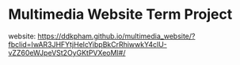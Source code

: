 # Multimedia Website Term Project

website: https://ddkpham.github.io/multimedia_website/?fbclid=IwAR3JHFYtjHelcYibpBkCrRhiwwkY4clU-vZZ60eWJpeVSt2OyGKtPVXeoMI#/
